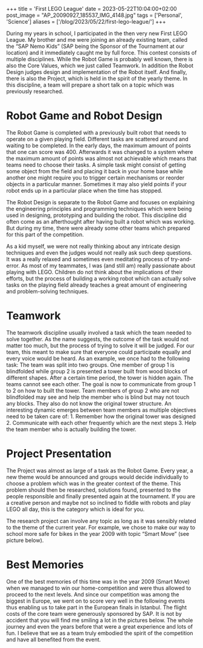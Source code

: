 +++
title = 'First LEGO League'
date = 2023-05-22T10:04:00+02:00
post_image = "AP_20090927_185537_IMG_4148.jpg"
tags = ['Personal', 'Science']
aliases = ['/blog/2023/05/22/first-lego-league/']
+++

During my years in school, I participated in the then very new First LEGO League. My brother and me were joining an already existing team, called the “SAP Nemo Kids” (SAP being the Sponsor of the Tournament at our location) and it immediately caught me by full force. This contest consists of multiple disciplines. While the Robot Game is probably well known, there is also the Core Values, which we just called Teamwork. In addition the Robot Design judges design and implementation of the Robot itself. And finally, there is also the Project, which is held in the spirit of the yearly theme. In this discipline, a team will prepare a short talk on a topic which was previously researched.

# Robot Game and Robot Design

The Robot Game is completed with a previously built robot that needs to operate on a given playing field. Different tasks are scattered around and waiting to be completed. In the early days, the maximum amount of points that one can score was 400. Afterwards it was changed to a system where the maximum amount of points was almost not achievable which means that teams need to choose their tasks. A simple task might consist of getting some object from the field and placing it back in your home base while another one might require you to trigger certain mechanisms or reorder objects in a particular manner. Sometimes it may also yield points if your robot ends up in a particular place when the time has stopped.

The Robot Design is separate to the Robot Game and focuses on explaining the engineering principles and programming techniques which were being used in designing, prototyping and building the robot. This discipline did often come as an afterthought after having built a robot which was working. But during my time, there were already some other teams which prepared for this part of the competition.

As a kid myself, we were not really thinking about any intricate design techniques and even the judges would not really ask such deep questions. It was a really relaxed and sometimes even meditating process of try-and-error. As most of my teammates, I was (and still am) really passionate about playing with LEGO. Children do not think about the implications of their efforts, but the process of building a working robot which can actually solve tasks on the playing field already teaches a great amount of engineering and problem-solving techniques.

# Teamwork

The teamwork discipline usually involved a task which the team needed to solve together. As the name suggests, the outcome of the task would not matter too much, but the process of trying to solve it will be judged. For our team, this meant to make sure that everyone could participate equally and every voice would be heard. As an example, we once had to the following task: The team was split into two groups. One member of group 1 is blindfolded while group 2 is presented a tower built from wood blocks of different shapes. After a certain time period, the tower is hidden again. The teams cannot see each other. The goal is now to communicate from group 1 to 2 on how to built the tower. Team members of group 2 who are not blindfolded may see and help the member who is blind but may not touch any blocks. They also do not know the original tower structure. An interesting dynamic emerges between team members as multiple objectives need to be taken care of: 1. Remember how the original tower was designed 2. Communicate with each other frequently which are the next steps 3. Help the team member who is actually building the tower.

# Project Presentation

The Project was almost as large of a task as the Robot Game. Every year, a new theme would be announced and groups would decide individually to choose a problem which was in the greater context of the theme. This problem should then be researched, solutions found, presented to the people responsible and finally presented again at the tournament. If you are a creative person and maybe not so inclined to fiddle with robots and play LEGO all day, this is the category which is ideal for you.

The research project can involve any topic as long as it was sensibly related to the theme of the current year. For example, we chose to make our way to school more safe for bikes in the year 2009 with topic “Smart Move” (see picture below).

# Best Memories

One of the best memories of this time was in the year 2009 (Smart Move) when we managed to win our home-competition and were thus allowed to proceed to the next levels. And since our competition was among the biggest in Europe, we went on to score very well in the following events thus enabling us to take part in the European finals in Istanbul. The flight costs of the core team were generously sponsored by SAP.
It is not by accident that you will find me smiling a lot in the pictures below. The whole journey and even the years before that were a great experience and lots of fun. I believe that we as a team truly embodied the spirit of the competition and have all benefited from the event.

